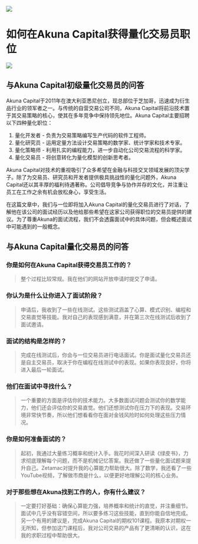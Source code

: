 ![](https://fastly.jsdelivr.net/gh/bucketio/img11@main/2024/10/21/1729466068183-23134fce-3131-4262-b18c-f378d71af4f6.gif)

# 如何在Akuna Capital获得量化交易员职位
![](https://fastly.jsdelivr.net/gh/bucketio/img9@main/2024/10/20/1729465031968-b3c8959e-1d37-4b8a-91b1-b0b0dfe25143.png)

## 与Akuna Capital初级量化交易员的问答

Akuna Capital于2011年在澳大利亚悉尼创立，现总部位于芝加哥，迅速成为衍生品行业的领军者之一。与传统的自营交易公司不同，Akuna Capital将前沿技术置于其交易策略的核心，使其在多年竞争中保持领先地位。Akuna Capital主要招聘以下四种量化职位：

1. 量化开发者 - 负责为交易策略编写生产代码的软件工程师。
2. 量化研究员 - 运用定量方法设计交易策略的数学家、统计学家和技术专家。
3. 量化策略师 - 利用扎实的编程能力，进一步自动化公司交易流程的科学家。
4. 量化交易员 - 将创意转化为量化模型的创新思考者。

Akuna Capital对技术的重视吸引了众多希望在金融与科技交叉领域发展的顶尖学子。除了为交易员、研究员和开发者提供极具挑战性的量化问题外，Akuna Capital还以其丰厚的福利待遇著称。公司倡导竞争与协作并存的文化，并注重让员工在工作之余有机会放松身心，享受生活。

在这篇文章中，我们与一位即将加入Akuna Capital的量化交易员进行了对话，了解他在该公司的面试经历以及他给那些希望在这家公司获得职位的交易员提供的建议。为了尊重Akuna的面试流程，我们不会透露面试中的具体问题，但会概述面试中可能遇到的一般概念。

## 与Akuna Capital量化交易员的问答

### 你是如何在Akuna Capital获得交易员工作的？

> 整个过程比较常规。我在他们的网站开放申请时提交了申请。

### 你认为是什么让你进入了面试阶段？

> 申请后，我收到了一些在线测试。这些测试涵盖了心算、模式识别、编程和交易直觉等技能。我对自己的表现感到满意，并在第三次在线测试后收到了面试邀请。

### 面试的结构是怎样的？

> 完成在线测试后，你会与一位交易员进行电话面试。你是面试量化交易员还是自主交易员，取决于你在编程在线测试中的表现。如果你表现良好，你将进入最后一轮面试。

### 他们在面试中寻找什么？

> 一个重要的方面是评估你的技术能力。大多数面试问题会测试你的数学能力，他们还会评估你的交易直觉。他们还想测试你在压力下的表现。交易环境非常快节奏，所以他们想看看你在面对金钱风险时如何处理这些压力情况。

### 你是如何准备面试的？
> 起初，我通过大量练习概率和统计入手。我花时间深入研读《绿皮书》，力求彻底理解每个问题，而不是机械记忆答案。我还做了一些量化面试题来提升自己。Zetamac对提升我的心算能力帮助很大。除了数学，我还看了一些YouTube视频，了解做市商是什么，以便更好地理解公司的核心业务。

### 对于那些想在Akuna找到工作的人，你有什么建议？

> 一定要打好基础：确保心算能力强，培养概率和统计的直觉，并注重细节。面试中几乎没有容错空间，所以要多练习这些技能，直到你能自信地完成。另一个有用的建议是，完成Akuna Capital的期权101课程。我原本对期权一无所知，但参加这门课程后，我对公司交易的产品有了更清晰的认识，这在我的求职过程中帮助很大。
